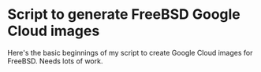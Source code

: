 Script to generate FreeBSD Google Cloud images
==============================================

Here's the basic beginnings of my script to create Google Cloud images for
FreeBSD. Needs lots of work.
